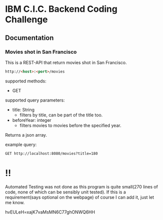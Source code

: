 # IBM C.I.C. Backend Coding Challenge

## Documentation

### Movies shot in San Francisco

This is a REST-API that return movies shot in San Francisco.

```html
http://<host>:<port>/movies
```

supported methods:

- GET

supported query parameters:

- title: String
  - filters by title, can be part of the title too.
- beforeYear: integer
  - filters movies to movies before the specified year.

Returns a json array.

example query:

```curl
GET http://localhost:8080/movies?title=180
```

# !!
Automated Testing was not done as this program is quite small(270 lines of code, none of which can be sensibly unit tested).
If this is a requirement(says optional on the webpage) of course I can add it, just let me know.

hvEULeH=xajK7vaMsMN6C77ghONWQ6HH
